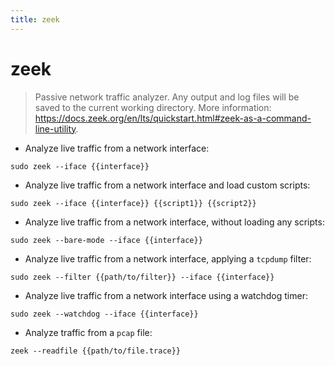 ```yaml
---
title: zeek
---
```

# zeek

> Passive network traffic analyzer.
> Any output and log files will be saved to the current working directory.
> More information: <https://docs.zeek.org/en/lts/quickstart.html#zeek-as-a-command-line-utility>.

- Analyze live traffic from a network interface:

`sudo zeek --iface {{interface}}`

- Analyze live traffic from a network interface and load custom scripts:

`sudo zeek --iface {{interface}} {{script1}} {{script2}}`

- Analyze live traffic from a network interface, without loading any scripts:

`sudo zeek --bare-mode --iface {{interface}}`

- Analyze live traffic from a network interface, applying a `tcpdump` filter:

`sudo zeek --filter {{path/to/filter}} --iface {{interface}}`

- Analyze live traffic from a network interface using a watchdog timer:

`sudo zeek --watchdog --iface {{interface}}`

- Analyze traffic from a `pcap` file:

`zeek --readfile {{path/to/file.trace}}`
